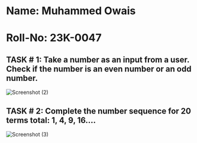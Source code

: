 # Name: Muhammed Owais
# Roll-No: 23K-0047

## TASK # 1: Take a number as an input from a user. Check if the number is an even number or an odd number.
![Screenshot (2)](https://github.com/Muhammed-Owais01/PfFall23/assets/83649329/e424f8fe-911f-4c60-9ebd-56f607d75cd1)

## TASK # 2: Complete the number sequence for 20 terms total: 1, 4, 9, 16....
![Screenshot (3)](https://github.com/Muhammed-Owais01/PfFall23/assets/83649329/8cfbea24-1410-43a3-b388-1b8fdf7302b9)
